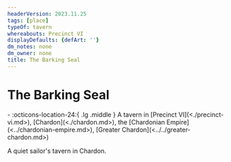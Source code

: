 ```yaml
---
headerVersion: 2023.11.25
tags: [place]
typeOf: tavern
whereabouts: Precinct VI
displayDefaults: {defArt: ''}
dm_notes: none
dm_owner: none
title: The Barking Seal
---
```

# The Barking Seal
<div class="grid cards ext-narrow-margin ext-one-column" markdown>
-    :octicons-location-24:{ .lg .middle } A tavern in [Precinct VI](<./precinct-vi.md>), [Chardon](<./chardon.md>), the [Chardonian Empire](<../chardonian-empire.md>), [Greater Chardon](<../../greater-chardon.md>)  
</div>


A quiet sailor's tavern in Chardon. 